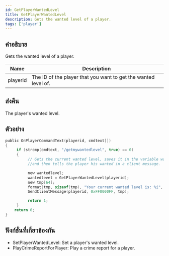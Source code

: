 ```yaml
---
id: GetPlayerWantedLevel
title: GetPlayerWantedLevel
description: Gets the wanted level of a player.
tags: ['player']
---
```


## คำอธิบาย

Gets the wanted level of a player.


| Name | Description |
|------|-------------|
|playerid | The ID of the player that you want to get the wanted level of.|


## ส่งคืน

The player's wanted level.


## ตัวอย่าง


```c
public OnPlayerCommandText(playerid, cmdtext[])
{
     if (strcmp(cmdtext, "/getmywantedlevel", true) == 0)
     {
          // Gets the current wanted level, saves it in the variable wantedlevel
          //and then tells the player his wanted in a client message.

          new wantedlevel;
          wantedlevel = GetPlayerWantedLevel(playerid);
          new tmp[64];
          format(tmp, sizeof(tmp), "Your current wanted level is: %i", wantedlevel);
          SendClientMessage(playerid, 0xFF0000FF, tmp);

          return 1;
     }
    return 0;
}
```


## ฟังก์ชั่นที่เกี่ยวข้องกัน


-  SetPlayerWantedLevel: Set a player's wanted level.
-  PlayCrimeReportForPlayer: Play a crime report for a player.